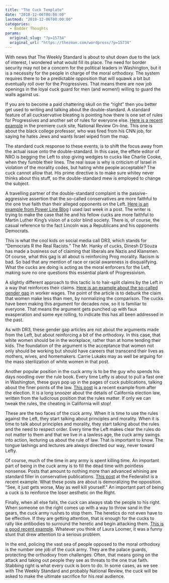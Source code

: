 ```yaml
---
title: "The Cuck Template"
date: "2018-12-06T00:00:00"
lastmod: "2018-12-06T00:00:00"
categories:
  - Badder Thoughts
params:
  original_slug: "?p=15734"
  original_url: "https://thezman.com/wordpress/?p=15734"
---
```


With news that The Weekly Standard is about to shut down due to the lack
of interest, I wondered what would fill its place. The need for border
security may not be a concern for the political leaders in Washington,
but it is a necessity for the people in charge of the moral orthodoxy.
The system requires there to be a predictable opposition that will
squawk a bit but eventually roll over for the Progressives. That means
there are now job openings in the loyal cuck guard for men (and women!)
willing to guard the walls against us.

If you are to become a paid chattering skull on the “right” then you
better get used to writing and talking about the double-standard. A
standard feature of all cuckservative bleating is pointing how there is
one set of rules for Progressives and another set of rules for everyone
else. [Here is a recent
example](https://www.nationalreview.com/corner/marc-lamont-hill-firing-dog-whistle/)
in the premiere cuck site, National Review On-line. This one is about
the black college professor, who was fired from his CNN job, for saying
he hates Jews and wants Israel wiped from the map.

The standard cuck response to these events, is to shift the focus away
from the actual issue onto the double-standard. In this case, the effete
editor of NRO is begging the Left to stop giving wedgies to cucks like
Charlie Cooke, when they fumble their lines. The real issue is why is
criticism of Israel in violation of the morality codes, but hating white
people acceptable? The cuck cannot allow that. His prime directive is to
make sure whitey never thinks about this stuff, so the double-standard
mew is employed to change the subject.

A travelling partner of the double-standard complaint is the
passive-aggressive assertion that the so-called conservatives are more
faithful to the one true faith than their alleged opponents on the Left.
[Here is an example from Power Line
Blog](https://www.powerlineblog.com/archives/2018/11/dissenting-from-the-leftist-party-line.php)
I used last week in a post. The writer is trying to make the case that
he and his fellow cucks are more faithful to Martin Luther King’s vision
of a color blind society. There is, of course, the casual reference to
the fact Lincoln was a Republicans and his opponents Democrats.

This is what the cool kids on social media call DR3, which stands for
“Democrats R the Real Racists.” The Mr. Hanky of cucks, Dinesh D’Souza
has made a business out of claiming that liberals are Nazis and
Klansmen. Of course, what this gag is all about is reinforcing Prog
morality. Racism is bad. So bad that any mention of race or racial
awareness is disqualifying. What the cucks are doing is acting as the
moral enforcers for the Left, making sure no one questions this
essential plank of Progressivism.

A slightly different approach to this tactic is to hair-split claims by
the Left in a way that reinforces their claims. [Here is an example
about the so-called gender
gap](https://www.nationalreview.com/2018/11/gender-wage-gap-isnt-51-percent/)
in worker wages. The point of the article is to debunk the claim that
women make less than men, by normalizing the comparison. The cucks have
been making this argument for decades now, so it is familiar to
everyone. That means the argument gets punched up with faux exasperation
and some eye rolling, to indicate this has all been addressed in the
past.

As with DR3, these gender gap articles are not about the arguments made
from the Left, but about reinforcing a bit of the orthodoxy. In this
case, that white women should be in the workplace, rather than at home
tending their kids. The foundation of the argument is the acceptance
that women not only should be working but should have careers that
transcend their lives as mothers, wives, and homemakers. Carrie Lukaks
may as well be arguing for the mass sterilization of white women in that
post.

Another popular position in the cuck army is to be the guy who spends
his days noodling over the rule book. Every time Lefty is about to pull
a fast one in Washington, these guys pop up in the pages of cuck
publications, talking about the finer points of the law. [This
post](http://thefederalist.com/2018/11/30/paul-ryan-right-californias-election-laws-vulnerable-fraud/)
is a recent example from after the election. It is a long snoozer about
the details of California election law, written from the ludicrous
position that the rules matter. If only we can tweak the rules, the
cheating in California will stop!

These are the two faces of the cuck army. When it is time to use the
rules against the Left, they start talking about principles and
morality. When it is time to talk about principles and morality, they
start talking about the rules and the need to respect order. Every time
the Left makes clear the rules do not matter to them and that we live in
a lawless age, the cuck army swings into action, lecturing us about the
rule of law. That is important to know. The tongue lashings and lectures
are always directed our way, never toward Lefty.

Of course, much of the time in any army is spent killing time. An
important part of being in the cuck army is to fill the dead time with
pointless nonsense. Posts that amount to nothing more than advanced
whining are standard filler in conservative publications. [This
post](http://thefederalist.com/2018/11/30/major-publishers-newest-high-school-catalog-leftist-indoctrination/)
at the Federalist is a recent example. What these posts are about is
demoralizing the opposition. “See, it just gets worse, May as well kill
yourself.” An important part of being a cuck is to reinforce the loser
aesthetic on the Right.

Finally, when all else fails, the cuck can always stab the people to his
right. When someone on the right comes up with a way to throw sand in
the gears, the cuck army rushes to stop them. The heretics do not even
have to be effective. If they are getting attention, that is enough for
the cucks to rally like antibodies to surround the heretic and begin
attacking them. [This is a good recent
example](https://pjmedia.com/trending/no-you-dont-need-to-handcuff-yourself-to-twitter-hq-to-ownthelibs/).
Whatever you think of Laura Loomer, it was a funny stunt that drew
attention to a serious problem.

In the end, policing the vast sea of people opposed to the moral
orthodoxy is the number one job of the cuck army. They are the palace
guards, protecting the orthodoxy from challenges. Often, that means
going on the attack and taking out people they see as threats to the one
true faith. Stabbing right is what every cuck is born to do. In some
cases, as we see with The Weekly Standard and probably National Review,
the cuck will be asked to make the ultimate sacrifice for his real
audience.
